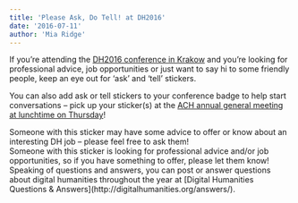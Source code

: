 ```yaml
---
title: 'Please Ask, Do Tell! at DH2016'
date: '2016-07-11'
author: 'Mia Ridge'
---
```

If you’re attending the [DH2016 conference in Krakow](http://dh2016.adho.org/) and you’re looking for professional advice, job opportunities or just want to say hi to some friendly people, keep an eye out for ‘ask’ and ‘tell’ stickers.

You can also add ask or tell stickers to your conference badge to help start conversations – pick up your sticker(s) at the [ACH annual general meeting at lunchtime on Thursday](http://ach.org/news/2016/07/ach-agm-at-digital-humanities-2016/)!

<div>Someone with this sticker may have some advice to offer or know about an interesting DH job – please feel free to ask them!</div>

<div>Someone with this sticker is looking for professional advice and/or job opportunities, so if you have something to offer, please let them know!</div><div></div><div>Speaking of questions and answers, you can post or answer questions about digital humanities throughout the year at [Digital Humanities Questions &amp; Answers](http://digitalhumanities.org/answers/).</div>